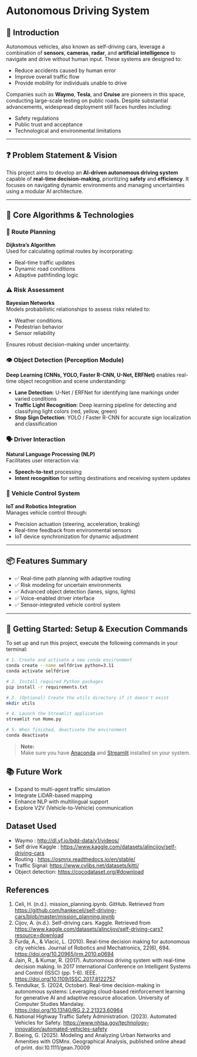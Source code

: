 # Autonomous Driving System

## 📌 Introduction

Autonomous vehicles, also known as self-driving cars, leverage a combination of **sensors**, **cameras**, **radar**, and **artificial intelligence** to navigate and drive without human input. These systems are designed to:

- Reduce accidents caused by human error  
- Improve overall traffic flow  
- Provide mobility for individuals unable to drive  

Companies such as **Waymo**, **Tesla**, and **Cruise** are pioneers in this space, conducting large-scale testing on public roads. Despite substantial advancements, widespread deployment still faces hurdles including:

- Safety regulations  
- Public trust and acceptance  
- Technological and environmental limitations  

---

## ❓ Problem Statement & Vision

This project aims to develop an **AI-driven autonomous driving system** capable of **real-time decision-making**, prioritizing **safety** and **efficiency**. It focuses on navigating dynamic environments and managing uncertainties using a modular AI architecture.

---

## 🔧 Core Algorithms & Technologies

### 📍 Route Planning
**Dijkstra’s Algorithm**  
Used for calculating optimal routes by incorporating:
- Real-time traffic updates  
- Dynamic road conditions  
- Adaptive pathfinding logic  

### ⚠️ Risk Assessment
**Bayesian Networks**  
Models probabilistic relationships to assess risks related to:
- Weather conditions  
- Pedestrian behavior  
- Sensor reliability  

Ensures robust decision-making under uncertainty.

### 👁️ Object Detection (Perception Module)
**Deep Learning (CNNs, YOLO, Faster R-CNN, U-Net, ERFNet)** enables real-time object recognition and scene understanding:
- **Lane Detection**: U-Net / ERFNet for identifying lane markings under varied conditions  
- **Traffic Light Recognition**: Deep learning pipeline for detecting and classifying light colors (red, yellow, green)  
- **Stop Sign Detection**: YOLO / Faster R-CNN for accurate sign localization and classification  

### 🗣️ Driver Interaction
**Natural Language Processing (NLP)**  
Facilitates user interaction via:
- **Speech-to-text** processing  
- **Intent recognition** for setting destinations and receiving system updates  

### 🚗 Vehicle Control System
**IoT and Robotics Integration**  
Manages vehicle control through:
- Precision actuation (steering, acceleration, braking)  
- Real-time feedback from environmental sensors  
- IoT device synchronization for dynamic adjustment  

---

## 📦 Features Summary

- ✅ Real-time path planning with adaptive routing  
- ✅ Risk modeling for uncertain environments  
- ✅ Advanced object detection (lanes, signs, lights)  
- ✅ Voice-enabled driver interface  
- ✅ Sensor-integrated vehicle control system  

---
## 🚀 Getting Started: Setup & Execution Commands

To set up and run this project, execute the following commands in your terminal:

```sh
# 1. Create and activate a new conda environment
conda create --name selfdrive python=3.11
conda activate selfdrive

# 2. Install required Python packages
pip install -r requirements.txt

# 3. (Optional) Create the utils directory if it doesn't exist
mkdir utils

# 4. Launch the Streamlit application
streamlit run Home.py

# 5. When finished, deactivate the environment
conda deactivate
```

> **Note:**  
> Make sure you have [Anaconda](https://www.anaconda.com/products/distribution) and [Streamlit](https://streamlit.io/) installed on your system.


## 📚 Future Work

- Expand to multi-agent traffic simulation  
- Integrate LiDAR-based mapping  
- Enhance NLP with multilingual support  
- Explore V2V (Vehicle-to-Vehicle) communication

## Dataset Used

- Waymo : http://dl.yf.io/bdd-data/v1/videos/
- Self drive Kaggle : https://www.kaggle.com/datasets/alincijov/self-driving-cars
- Routing : https://osmnx.readthedocs.io/en/stable/
- Traffic Signal: https://www.cvlibs.net/datasets/kitti/
- Object detection: https://cocodataset.org/#download

## References

1. Celi, H. (n.d.). mission_planning.ipynb. GitHub. Retrieved from https://github.com/hankeceli/self-driving-cars/blob/master/mission_planning.ipynb
2. Cijov, A. (n.d.). Self-driving cars. Kaggle. Retrieved from https://www.kaggle.com/datasets/alincijov/self-driving-cars?resource=download
3. Furda, A., & Vlacic, L. (2010). Real-time decision making for autonomous city vehicles. Journal of Robotics and Mechatronics, 22(6), 694. https://doi.org/10.20965/jrm.2010.p0694
4. Jain, R., & Kumar, R. (2017). Autonomous driving system with real-time decision making. In 2017 International Conference on Intelligent Systems and Control (ISSC) (pp. 1-6). IEEE. https://doi.org/10.1109/ISSC.2017.8122757
5. Tendulkar, S. (2024, October). Real-time decision-making in autonomous systems: Leveraging cloud-based reinforcement learning for generative AI and adaptive resource allocation. University of Computer Studies Mandalay. https://doi.org/10.13140/RG.2.2.21323.60964
6. National Highway Traffic Safety Administration. (2023). Automated Vehicles for Safety. https://www.nhtsa.gov/technology-innovation/automated-vehicles-safety
7. Boeing, G. (2025). Modeling and Analyzing Urban Networks and Amenities with OSMnx. Geographical Analysis, published online ahead of print. doi:10.1111/gean.70009
